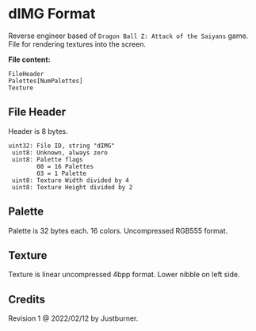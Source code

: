 # dIMG Format

Reverse engineer based of `Dragon Ball Z: Attack of the Saiyans` game.
File for rendering textures into the screen.

**File content:**
```
FileHeader
Palettes[NumPalettes]
Texture
```

## File Header

Header is 8 bytes.

```
uint32: File ID, string "dIMG"
 uint8: Unknown, always zero
 uint8: Palette flags
        00 = 16 Palettes
        03 = 1 Palette
 uint8: Texture Width divided by 4
 uint8: Texture Height divided by 2
```

## Palette

Palette is 32 bytes each.
16 colors.
Uncompressed RGB555 format.

## Texture

Texture is linear uncompressed 4bpp format.
Lower nibble on left side.

## Credits

Revision 1 @ 2022/02/12 by Justburner.
